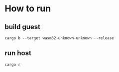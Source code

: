 # How to run

## build guest

```
cargo b --target wasm32-unknown-unknown --release
```

## run host

```
cargo r
```
